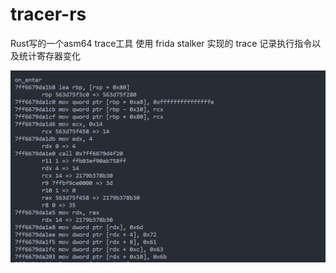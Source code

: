 # tracer-rs

Rust写的一个asm64 trace工具
使用 frida stalker 实现的 trace
记录执行指令以及统计寄存器变化

![Image text](https://raw.githubusercontent.com/Mrack/tracer-rs/master/pic/1.png)


